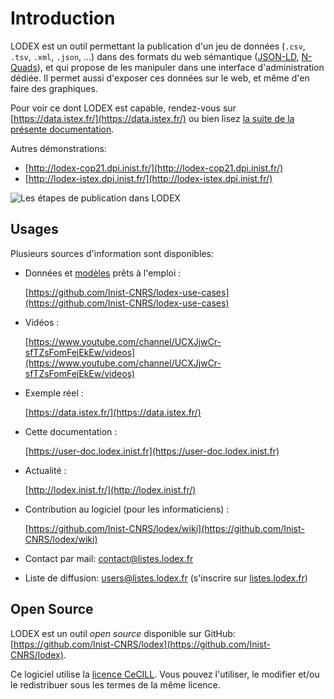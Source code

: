 # Introduction

LODEX est un outil permettant la publication d'un jeu de données \(`.csv`, `.tsv`, `.xml`, `.json`, ...\) dans des formats du web sémantique \([JSON-LD](https://json-ld.org/), [N-Quads](https://www.w3.org/TR/n-quads/)\), et qui propose de les manipuler dans une interface d'administration dédiée. Il permet aussi d'exposer ces données sur le web, et même d'en faire des graphiques.

Pour voir ce dont LODEX est capable, rendez-vous sur [https://data.istex.fr/](https://data.istex.fr/) ou bien lisez [la suite de la présente documentation](installation/).

Autres démonstrations:

* [http://lodex-cop21.dpi.inist.fr/](http://lodex-cop21.dpi.inist.fr/)
* [http://lodex-istex.dpi.inist.fr/](http://lodex-istex.dpi.inist.fr/)

![Les &#xE9;tapes de publication dans LODEX](https://camo.githubusercontent.com/a06c4e0ddb2d326a96390d57cb34fc0102f91605/68747470733a2f2f646f63732e676f6f676c652e636f6d2f64726177696e67732f642f652f32504143582d31765141387a65326b746b524c585a4239734e576b667430635570665f6a4f4a62546651413741747a76777352667377424375695777457349336b76487a417a6d5a4e687a34437863655051303263412f7075623f773d39303426683d353831)

## Usages

Plusieurs sources d'information sont disponibles:

* Données et [modèles](administration/modele/) prêts à l'emploi :

  [https://github.com/Inist-CNRS/lodex-use-cases](https://github.com/Inist-CNRS/lodex-use-cases)

* Vidéos :

  [https://www.youtube.com/channel/UCXJjwCr-sfTZsFomFejEkEw/videos](https://www.youtube.com/channel/UCXJjwCr-sfTZsFomFejEkEw/videos)

* Exemple réel :

  [https://data.istex.fr/](https://data.istex.fr/)

* Cette documentation :

  [https://user-doc.lodex.inist.fr](https://user-doc.lodex.inist.fr)

* Actualité : 

  [http://lodex.inist.fr/](http://lodex.inist.fr/)

* Contribution au logiciel \(pour les informaticiens\) :

  [https://github.com/Inist-CNRS/lodex/wiki](https://github.com/Inist-CNRS/lodex/wiki)

* Contact par mail:  contact@listes.lodex.fr 
* Liste de diffusion: users@listes.lodex.fr \(s'inscrire sur [listes.lodex.fr](https://listes.lodex.fr/sympa/info/users)\)

## Open Source

LODEX est un outil _open source_ disponible sur GitHub: [https://github.com/Inist-CNRS/lodex](https://github.com/Inist-CNRS/lodex).

Ce logiciel utilise la [licence CeCILL](http://www.cecill.info/). Vous pouvez l'utiliser, le modifier et/ou le redistribuer sous les termes de la même licence.

